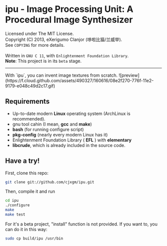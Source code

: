# ipu - Image Processing Unit: A Procedural Image Synthesizer
Licensed under The MIT License.<br>
Copyright (C) 2013, eXerigumo Clanjor (哆啦比猫/兰威举).<br>
See `COPYING` for more details.<br>
<br>
Written in `GNU C 11`, with `Enlightenment Foundation Library`.<br>
**Note**: This project is in its `beta` stage.

<hr>
With `ipu`, you can invent image textures from scratch.
![preview](https://f.cloud.github.com/assets/490327/160616/08e2f270-776f-11e2-9179-e048c49d2c17.gif)

## Requirements

* Up-to-date modern **Linux** operating system (ArchLinux is recommended).
* gnu tool cahin (I mean, **gcc** and **make**)
* **bash** (for running configure script)
* **pkg-config** (nearly every modern Linux has it)
* Enlightenment Foundation Library ( **EFL** ) with **elementary**
* **libcrude**, which is already included in the source code.

## Have a try!

First, clone this repo:

```bash
git clone git://github.com/cjxgm/ipu.git
```

Then, compile it and run

```bash
cd ipu
./configure
make
make test
```

For it's a beta project, "install" function is not provided. If you want
to, you can do it in this way:

```bash
sudo cp build/ipu /usr/bin
```

